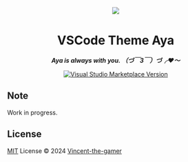 <div align="center" style="padding: 5px;">
    <img src="./.github/aya.png"/>
</div>

<h1 align="center">VSCode Theme Aya</h1>

<p align="center">
    <b>
        <i>
            Aya is always with you. （づ￣3￣）づ╭❤～
        </i>
    </b>
</p>

<p align="center">
<a href="https://marketplace.visualstudio.com/items?itemName=vincent-the-gamer.aya" target="__blank"><img src="https://img.shields.io/visual-studio-marketplace/v/vincent-the-gamer.aya.svg?color=eee&amp;label=VS%20Code%20Marketplace&logo=visual-studio-code" alt="Visual Studio Marketplace Version" /></a>
</p>


## Note
Work in progress.

## License

[MIT](./LICENSE) License © 2024 [Vincent-the-gamer](https://github.com/Vincent-the-gamer)